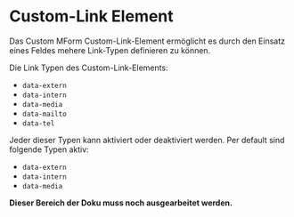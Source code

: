 # Custom-Link Element

Das Custom MForm Custom-Link-Element ermöglicht es durch den Einsatz eines Feldes mehere Link-Typen definieren zu können.    

Die Link Typen des Custom-Link-Elements:

* `data-extern`
* `data-intern`
* `data-media`
* `data-mailto`
* `data-tel`

Jeder dieser Typen kann aktiviert oder deaktiviert werden. Per default sind folgende Typen aktiv:

* `data-extern`
* `data-intern`
* `data-media`


**Dieser Bereich der Doku muss noch ausgearbeitet werden.**